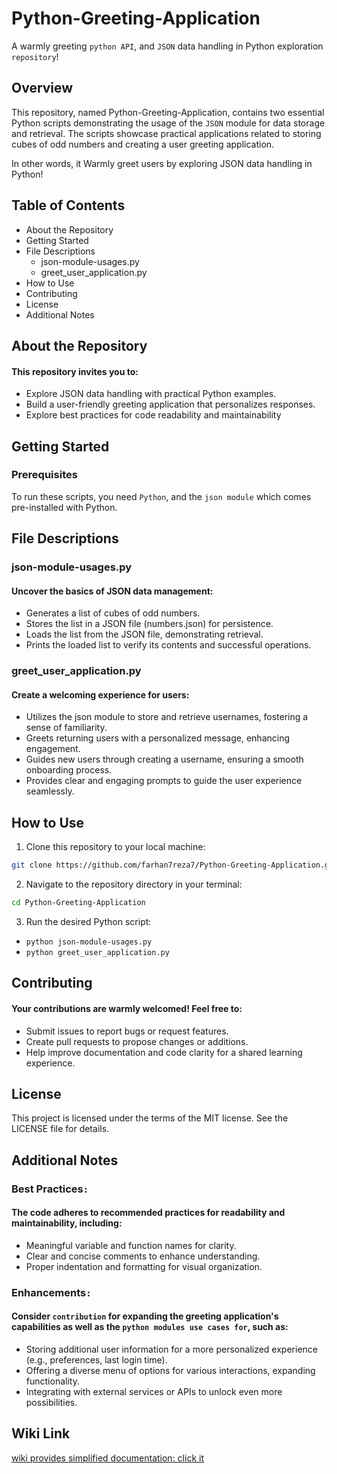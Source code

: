 # Python-Greeting-Application

A warmly greeting `python API`, and `JSON` data handling in Python exploration `repository`!

## Overview

This repository, named Python-Greeting-Application, contains two essential Python scripts demonstrating the usage of the `JSON` module for data storage and retrieval. The scripts showcase practical applications related to storing cubes of odd numbers and creating a user greeting application.

In other words, it Warmly greet users by exploring JSON data handling in Python!

## Table of Contents

- About the Repository
- Getting Started
- File Descriptions
  - json-module-usages.py
  - greet_user_application.py
- How to Use
- Contributing
- License
- Additional Notes

## About the Repository

#### This repository invites you to:

- Explore JSON data handling with practical Python examples.
- Build a user-friendly greeting application that personalizes responses.
- Explore best practices for code readability and maintainability

## Getting Started

### Prerequisites

To run these scripts, you need `Python`, and the `json module` which comes pre-installed with Python.

## File Descriptions

### json-module-usages.py

#### Uncover the basics of JSON data management:

- Generates a list of cubes of odd numbers.
- Stores the list in a JSON file (numbers.json) for persistence.
- Loads the list from the JSON file, demonstrating retrieval.
- Prints the loaded list to verify its contents and successful operations.

### greet_user_application.py

#### Create a welcoming experience for users:

- Utilizes the json module to store and retrieve usernames, fostering a sense of familiarity.
- Greets returning users with a personalized message, enhancing engagement.
- Guides new users through creating a username, ensuring a smooth onboarding process.
- Provides clear and engaging prompts to guide the user experience seamlessly.

## How to Use

1. Clone this repository to your local machine:

```bash
git clone https://github.com/farhan7reza7/Python-Greeting-Application.git
```

2. Navigate to the repository directory in your terminal:

```bash
cd Python-Greeting-Application
```

3. Run the desired Python script:

- `python json-module-usages.py`
- `python greet_user_application.py`

## Contributing

#### Your contributions are warmly welcomed! Feel free to:

- Submit issues to report bugs or request features.
- Create pull requests to propose changes or additions.
- Help improve documentation and code clarity for a shared learning experience.

## License

This project is licensed under the terms of the MIT license. See the LICENSE file for details.

## Additional Notes

### Best Practices`:`

#### The code adheres to recommended practices for readability and maintainability, including:

- Meaningful variable and function names for clarity.
- Clear and concise comments to enhance understanding.
- Proper indentation and formatting for visual organization.

### Enhancements`:`

#### Consider `contribution` for expanding the greeting application's capabilities as well as the `python modules use cases for`, such as:

- Storing additional user information for a more personalized experience (e.g., preferences, last login time).
- Offering a diverse menu of options for various interactions, expanding functionality.
- Integrating with external services or APIs to unlock even more possibilities.

## Wiki Link
[wiki provides simplified documentation: click it](https://github.com/farhan7reza7/Python-Greeting-Application/wiki)

